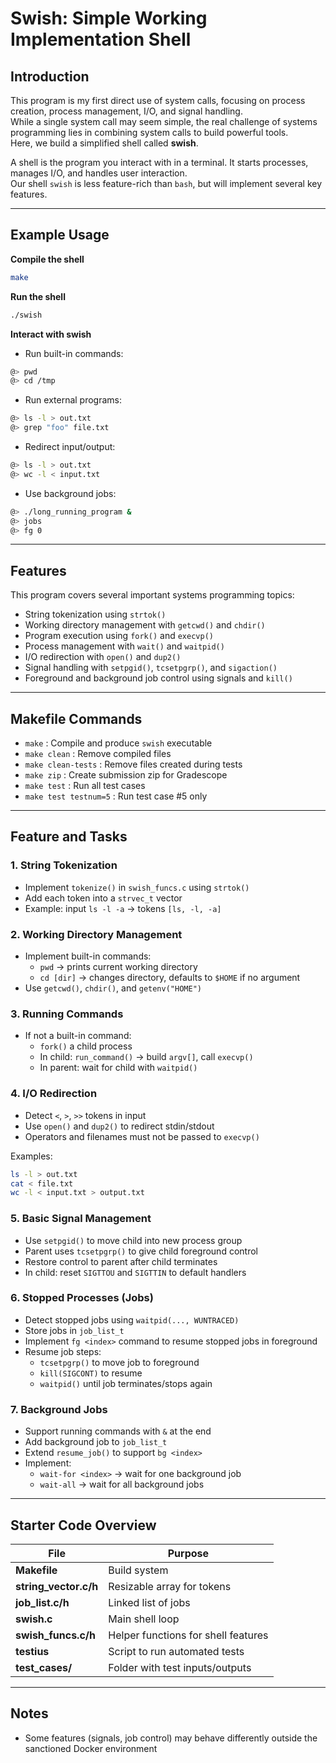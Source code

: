 # Swish: Simple Working Implementation Shell

## Introduction
This program is my first direct use of system calls, focusing on process creation, process management, I/O, and signal handling.  
While a single system call may seem simple, the real challenge of systems programming lies in combining system calls to build powerful tools.  
Here, we build a simplified shell called **swish**.

A shell is the program you interact with in a terminal. It starts processes, manages I/O, and handles user interaction.  
Our shell `swish` is less feature-rich than `bash`, but will implement several key features.

---

## Example Usage
**Compile the shell**  
```bash
make
```
**Run the shell**  
```bash
./swish
```
**Interact with swish**
- Run built-in commands:
```bash
@> pwd
@> cd /tmp
```
- Run external programs:
```bash
@> ls -l > out.txt
@> grep "foo" file.txt
```

- Redirect input/output:
```bash
@> ls -l > out.txt
@> wc -l < input.txt
```

- Use background jobs:
```bash
@> ./long_running_program &
@> jobs
@> fg 0
```

---

## Features
This program covers several important systems programming topics:

- String tokenization using `strtok()`  
- Working directory management with `getcwd()` and `chdir()`  
- Program execution using `fork()` and `execvp()`  
- Process management with `wait()` and `waitpid()`  
- I/O redirection with `open()` and `dup2()`  
- Signal handling with `setpgid()`, `tcsetpgrp()`, and `sigaction()`  
- Foreground and background job control using signals and `kill()`  

---

## Makefile Commands
- `make` : Compile and produce `swish` executable  
- `make clean` : Remove compiled files  
- `make clean-tests` : Remove files created during tests  
- `make zip` : Create submission zip for Gradescope  
- `make test` : Run all test cases  
- `make test testnum=5` : Run test case #5 only  

---

## Feature and Tasks

### 1. String Tokenization
- Implement `tokenize()` in `swish_funcs.c` using `strtok()`  
- Add each token into a `strvec_t` vector  
- Example: input `ls -l -a` → tokens `[ls, -l, -a]`  

### 2. Working Directory Management
- Implement built-in commands:
  - `pwd` → prints current working directory  
  - `cd [dir]` → changes directory, defaults to `$HOME` if no argument  
- Use `getcwd()`, `chdir()`, and `getenv("HOME")`  

### 3. Running Commands
- If not a built-in command:
  - `fork()` a child process  
  - In child: `run_command()` → build `argv[]`, call `execvp()`  
  - In parent: wait for child with `waitpid()`  

### 4. I/O Redirection
- Detect `<`, `>`, `>>` tokens in input  
- Use `open()` and `dup2()` to redirect stdin/stdout  
- Operators and filenames must not be passed to `execvp()`  

Examples:  
```bash
ls -l > out.txt
cat < file.txt
wc -l < input.txt > output.txt
```

### 5. Basic Signal Management
- Use `setpgid()` to move child into new process group  
- Parent uses `tcsetpgrp()` to give child foreground control  
- Restore control to parent after child terminates  
- In child: reset `SIGTTOU` and `SIGTTIN` to default handlers  

### 6. Stopped Processes (Jobs)
- Detect stopped jobs using `waitpid(..., WUNTRACED)`  
- Store jobs in `job_list_t`  
- Implement `fg <index>` command to resume stopped jobs in foreground  
- Resume job steps:
  - `tcsetpgrp()` to move job to foreground  
  - `kill(SIGCONT)` to resume  
  - `waitpid()` until job terminates/stops again  

### 7. Background Jobs
- Support running commands with `&` at the end  
- Add background job to `job_list_t`  
- Extend `resume_job()` to support `bg <index>`  
- Implement:
  - `wait-for <index>` → wait for one background job  
  - `wait-all` → wait for all background jobs  

---

## Starter Code Overview
| File              | Purpose                                   |
|-------------------|-------------------------------------------|
| **Makefile**      | Build system                              |
| **string_vector.c/h** | Resizable array for tokens            |
| **job_list.c/h**  | Linked list of jobs                       |
| **swish.c**       | Main shell loop                           |
| **swish_funcs.c/h** | Helper functions for shell features     |
| **testius**       | Script to run automated tests             |
| **test_cases/**   | Folder with test inputs/outputs           |


---


## Notes
- Some features (signals, job control) may behave differently outside the sanctioned Docker environment  
